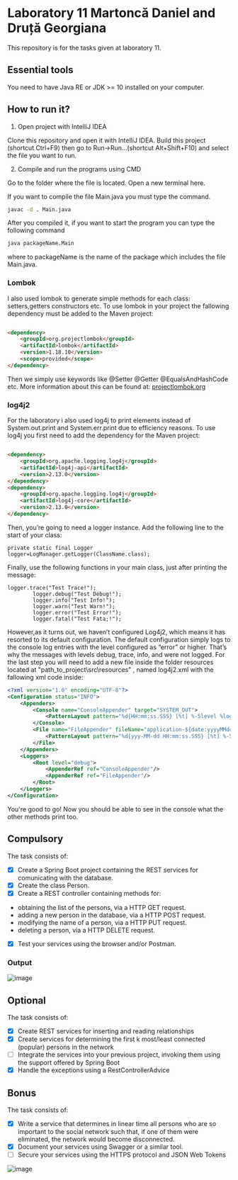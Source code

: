 # Laboratory 11 Martoncă Daniel and Druță Georgiana

This repository is for the tasks given at laboratory 11.

## Essential tools

You need to have Java RE or JDK >= 10 installed on your computer.

## How to run it?

1. Open project with IntelliJ IDEA

Clone this repository and open it with IntelliJ IDEA. Build this project
(shortcut Ctrl+F9) then go to Run->Run...(shortcut Alt+Shift+F10) and select the file you want to run.

2. Compile and run the programs using CMD

Go to the folder where the file is located. Open a new terminal here.

If you want to compile the file Main.java you must type the command.

```bash
javac -d . Main.java
```

After you compiled it, if you want to start the program you can type the following command

```bash
java packageName.Main
```

where to packageName is the name of the package which includes the file Main.java.

### Lombok

I also used lombok to generate simple methods for each class: setters,getters constructors etc. To use lombok in your
project the fallowing dependency must be added to the Maven project:

```html

<dependency>
    <groupId>org.projectlombok</groupId>
    <artifactId>lombok</artifactId>
    <version>1.18.10</version>
    <scope>provided</scope>
</dependency>
```

Then we simply use keywords like @Setter @Getter @EqualsAndHashCode etc. More information about this can be found at:
[projectlombok.org](https://projectlombok.org/features/all)

### log4j2

For the laboratory i also used log4j to print elements instead of System.out.print and System.err.print due to
efficiency reasons. To use log4j you first need to add the dependency for the Maven project:

```html

<dependency>
    <groupId>org.apache.logging.log4j</groupId>
    <artifactId>log4j-api</artifactId>
    <version>2.13.0</version>
</dependency>
<dependency>
    <groupId>org.apache.logging.log4j</groupId>
    <artifactId>log4j-core</artifactId>
    <version>2.13.0</version>
</dependency>
```

Then, you’re going to need a logger instance. Add the following line to the start of your class:

```dif
private static final Logger logger=LogManager.getLogger(ClassName.class);
```

Finally, use the following functions in your main class, just after printing the message:

```dif
logger.trace("Test Trace!");
        logger.debug("Test Debug!");
        logger.info("Test Info!");
        logger.warn("Test Warn!");
        logger.error("Test Error!");
        logger.fatal("Test Fata;!");
```

However,as it turns out, we haven’t configured Log4j2, which means it has resorted to its default configuration. The
default configuration simply logs to the console log entries with the level configured as “error” or higher. That’s why
the messages with levels debug, trace, info, and were not logged. For the last step you will need to add a new file
inside the folder resources located at "path_to_project\src\resources" , named log4j2.xml with the fallowing xml code
inside:

```xml
<?xml version="1.0" encoding="UTF-8"?>
<Configuration status="INFO">
    <Appenders>
        <Console name="ConsoleAppender" target="SYSTEM_OUT">
            <PatternLayout pattern="%d{HH:mm:ss.SSS} [%t] %-5level %logger{36} - %msg%n"/>
        </Console>
        <File name="FileAppender" fileName="application-${date:yyyyMMdd}.log" immediateFlush="false" append="true">
            <PatternLayout pattern="%d{yyy-MM-dd HH:mm:ss.SSS} [%t] %-5level %logger{36} - %msg%n"/>
        </File>
    </Appenders>
    <Loggers>
        <Root level="debug">
            <AppenderRef ref="ConsoleAppender"/>
            <AppenderRef ref="FileAppender"/>
        </Root>
    </Loggers>
</Configuration>
```

You're good to go! Now you should be able to see in the console what the other methods print too.

## Compulsory

The task consists of:<br />

- [X] Create a Spring Boot project containing the REST services for comunicating with the database.
- [X]  Create the class Person.
- [X]  Create a REST controller containing methods for:
  - obtaining the list of the persons, via a HTTP GET request.
  - adding a new person in the database, via a HTTP POST request.
  - modifying the name of a person, via a HTTP PUT request.
  - deleting a person, via a HTTP DELETE request.
- [X] Test your services using the browser and/or Postman.
### Output

![image](https://user-images.githubusercontent.com/75542257/118449491-e205a780-b6fb-11eb-9b87-3b5f7dbb9cf5.png)

## Optional

The task consists of:<br />

- [X] Create REST services for inserting and reading relationships
- [X] Create services for determining the first k most/least connected (popular) persons in the network
- [ ] Integrate the services into your previous project, invoking them using the support offered by Spring Boot
- [X] Handle the exceptions using a RestControllerAdvice

## Bonus

The task consists of:<br />

- [X] Write a service that determines in linear time all persons who are so important to the social network such that, if one of them were eliminated, the network would become disconnected.
- [X] Document your services using Swagger or a similar tool.
- [ ] Secure your services using the HTTPS protocol and JSON Web Tokens

![image](https://user-images.githubusercontent.com/75542257/119094062-328d4580-ba19-11eb-901d-777a17aaa047.png)

